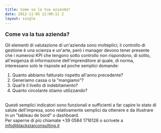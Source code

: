 ```yaml
---
title: Come va la tua azienda?
date: 2012-11-05 12:09:11 Z
layout: single
---
```


<h1 style="color: #262626; font-weight: bold; font-size: 18px; padding: 5px 0 0 0; margin: 0;">Come va la tua azienda?</h1>
&nbsp;
<div>Gli elementi di valutazione di un'azienda sono molteplici; il controllo di gestione è una scienza e un'arte, però i manager devono tener presente che i numerosi KPI che tengono sotto controllo non rispondono, di solito, all'esigenza di informazione dell'imprenditore al quale, di norma, interessano solo le risposte ad poche semplici domande:&nbsp;
<div>
<ol>
	<li>Quanto abbiamo fatturato rispetto all'anno precedente?</li>
	<li>Generiamo cassa o la "mangiamo"?</li>
	<li>Qual'è il livello di indebitamento?</li>
	<li>Quanto circolante stiamo utilizzando?</li>
</ol>
</div>
&nbsp;
<div>Questi semplici indicatori sono funzionali e sufficienti a far capire lo stato di salute dell'impresa, sono relativamente semplici da ottenere e da illustrare in un "tableau de bord" o dashboard.</div>
<div>Per saperne di più chiamate +39 0584 1716126 o scrivete a <a href="mailto:info@blackstarconsulting.it">info@blackstarconsulting.it</a></div>
&nbsp;
<div></div>
</div>
</div>
</div>